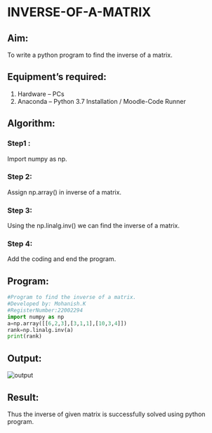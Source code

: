 # INVERSE-OF-A-MATRIX
## Aim:
To write a python program to find the inverse of a matrix.
## Equipment’s required:
1. 	Hardware – PCs
2. 	Anaconda – Python 3.7 Installation / Moodle-Code Runner
## Algorithm:
### Step1 : 
Import numpy as np.
### Step 2: 
Assign np.array() in inverse of a matrix.
### Step 3: 
Using the np.linalg.inv() we can find the inverse of a matrix.
### Step 4: 
Add the coding and end the program.
## Program:
```python
#Program to find the inverse of a matrix.
#Developed by: Mohanish.K  
#RegisterNumber:22002294
import numpy as np
a=np.array([[6,2,3],[3,1,1],[10,3,4]])
rank=np.linalg.inv(a)
print(rank)
```
## Output:
![output](https://user-images.githubusercontent.com/111619160/210327002-46e6f1ce-7512-47dd-ab56-795cfae94b44.jpeg)

## Result:
Thus the inverse of given matrix is successfully solved using python program.

